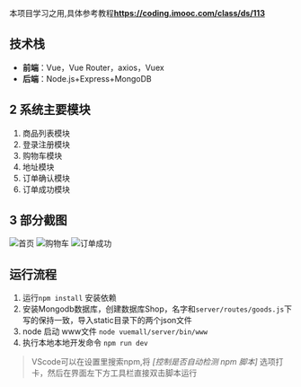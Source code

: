 ﻿本项目学习之用,具体参考教程**https://coding.imooc.com/class/ds/113**

## 技术栈
- **前端**：Vue，Vue Router，axios，Vuex
- **后端**：Node.js+Express+MongoDB

## 2 系统主要模块

1. 商品列表模块
2. 登录注册模块
3. 购物车模块
4. 地址模块
5. 订单确认模块
6. 订单成功模块

## 3 部分截图
![首页](https://gitee.com/Vanish-F/vuemall/tree/master/static/img/ScreenShot1.png)
![购物车](https://gitee.com/Vanish-F/vuemall/tree/master/static/img/ScreenShot2.png)
![订单成功](https://gitee.com/Vanish-F/vuemall/tree/master/static/img/ScreenShot3.png)

##  运行流程
1. 运行```npm install``` 安装依赖
2. 安装Mongodb数据库，创建数据库Shop，名字和`server/routes/goods.js`下写的保持一致，导入static目录下的两个json文件
3. node 启动 www文件 ```node vuemall/server/bin/www```
4. 执行本地本地开发命令 ```npm run dev```
> VScode可以在设置里搜索npm,将 *[控制是否自动检测 npm 脚本]* 选项打卡，然后在界面左下方工具栏直接双击脚本运行






